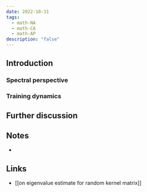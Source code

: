 ```yaml
---
date: 2022-10-31
tags:
  - math-NA
  - math-CA
  - math-AP
description: "false"
---
```

## Introduction

### Spectral perspective

### Training dynamics

## Further discussion

## Notes
- 
## Links
- [[on eigenvalue estimate for random kernel matrix]]